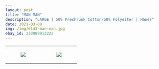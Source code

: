 ```yaml
---
layout: post
title: "MAN MAN"
description: "LARGE | 50% Preshrunk Cotton/50% Polyester | Hanes"
date: 2021-03-08
img: /img/0143-man-man.jpg
ebay_id: 233989913222
---
```




<table style="width:100%;"><tr><td style="vertical-align:top;">
      <figure class="tmblr-full" data-orig-height="2048" data-orig-width="1365" data-orig-src="https://concertshirts.netlify.app/shirts/0143/0143-01.jpg"><img src="https://64.media.tumblr.com/c3a56a5352c1f80b69effd6fef0e3742/6d6f890cc93049ad-9f/s540x810/9763bc8bd9355aa7dd6e752d615e8a53037b2383.jpg" data-orig-height="2048" data-orig-width="1365" data-orig-src="https://concertshirts.netlify.app/shirts/0143/0143-01.jpg"/></figure></td>
    <td style="vertical-align:top;">
      <figure class="tmblr-full" data-orig-height="2048" data-orig-width="1365" data-orig-src="https://concertshirts.netlify.app/shirts/0143/0143-02.jpg"><img src="https://64.media.tumblr.com/698e668a76af237759cffb759582b1d0/6d6f890cc93049ad-a0/s540x810/6aeada6af4285b779af2d4b2a0e2bff0448cf6c4.jpg" data-orig-height="2048" data-orig-width="1365" data-orig-src="https://concertshirts.netlify.app/shirts/0143/0143-02.jpg"/></figure></td>
  </tr></table>
